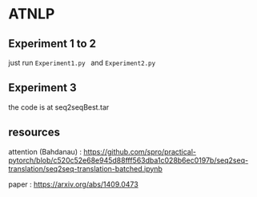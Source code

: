 # ATNLP

## Experiment 1 to 2
just run `Experiment1.py ` and `Experiment2.py `

## Experiment 3 
the code is at seq2seqBest.tar

## resources 
attention (Bahdanau) : https://github.com/spro/practical-pytorch/blob/c520c52e68e945d88fff563dba1c028b6ec0197b/seq2seq-translation/seq2seq-translation-batched.ipynb

paper : https://arxiv.org/abs/1409.0473


